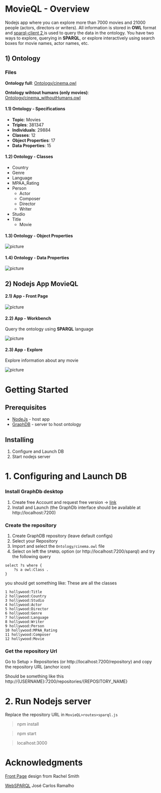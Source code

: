 # MovieQL - Overview

Nodejs app where you can explore more than 7000 movies and 21000 people (actors, directors or writers). All information is stored in **OWL** format and [sparql-client 2  ](https://www.npmjs.com/package/sparql-client-2) is used to query the data in the ontology.
You have two ways to explore, querying in **SPARQL**, or explore interactively using search boxes for movie names, actor names, etc.

## 1) Ontology

### **Files**
**Ontology full**: [Ontology/cinema.owl](Ontology/cinema.owl)

**Ontology wihtout humans (only movies)**: [Ontology/cinema_withoutHumans.owl](Ontology/cinema_withoutHumans.owl)

#### 1.1) Ontology - Specifications

- **Topic**: Movies
- **Triples**: 381347
- **Individuals**: 29884
- **Classes**: 12
- **Object Properties**: 17
- **Data Properties**: 15 

#### 1.2) Ontology - Classes

- Country
- Genre
- Language
- MPAA_Rating
- Person
    - Actor
    - Composer
    - Director
    - Writer
- Studio
- Title
    - Movie

#### 1.3) Ontology - Object Properties

![picture](img/objectProperties.png)

#### 1.4) Ontology - Data Properties

![picture](img/dataProperties.png)


## 2) Nodejs App MovieQL

#### 2.1) App - Front Page
![picture](img/frontPage.png)

#### 2.2) App - Workbench
Query the ontology using **SPARQL** language

![picture](img/workbench.png)

#### 2.3) App - Explore
Explore information about any movie

![picture](img/explore_movie.png)



# Getting Started

## Prerequisites

- [NodeJs] - host app
- [GraphDB] - server to host ontology


## Installing
1. Configure and Launch DB
2. Start nodejs server

# 1. Configuring and Launch DB
### Install GraphDb desktop

1. Create free Account and request free version -> [link](https://www.ontotext.com/)
2. Install and Launch (the GraphDb interface should be available at http://localhost:7200)

### Create the repository
1. Create GraphDB repository (leave default configs)
2. Select your Repository
3. Import and select the `Ontology/cinema.owl` file
4. Select on left the `SPARQL` option (or http://localhost:7200/sparql) and try the following query

```
select ?s where {
    ?s a owl:Class .
}
```
you should get something like: These are all the classes
```
1 hollywood:Title
2 hollywood:Country
3 hollywood:Studio
4 hollywood:Actor
5 hollywood:Director
6 hollywood:Genre
7 hollywood:Language
8 hollywood:Writer
9 hollywood:Person
10 hollywood:MPAA_Rating
11 hollywood:Composer
12 hollywood:Movie
```

### Get the repository Url
Go to Setup > Repositories (or http://localhost:7200/repository) and copy the repository URL (anchor icon)

Should be something like this http://{USERNAME}:7200/repositories/{REPOSITORY_NAME}

# 2. Run Nodejs server
Replace the repository URL in `MovieQL>routes>sparql.js` 

> npm install

> npm start

> localhost:3000

# Acknowledgments

[Front Page] design from Rachel Smith

[WebSPARQL] José Carlos Ramalho


[NodeJs]: <https://nodejs.org/en/>
[GraphDB]: <http://graphdb.ontotext.com> 

[Front Page]:<https://tympanus.net/codrops/2014/09/23/animated-background-headers/>

[WebSPARQL]: <https://github.com/jcramalho/WebSPARQL>